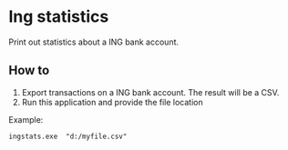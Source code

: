 # Ing statistics

Print out statistics about a ING bank account. 

## How to

1) Export transactions on a ING bank account. The result will be a CSV. 
2) Run this application and provide the file location

Example:
```
ingstats.exe  "d:/myfile.csv"
```